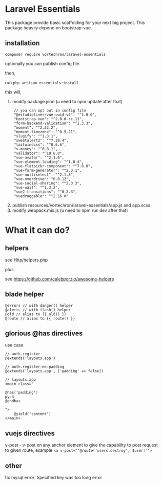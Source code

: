 # Laravel Essentials

This package provide basic scaffolding for your next big project. This package heavily depend on bootstrap-vue.

## installation

``` composer require vortechron/laravel-essentials ```

optionally you can publish config file.

then,

run ``` php artisan essentials:install ```

this will,
1. modify package.json (u need to npm update after that)
```
    // you can opt out in config file
    "@estudioliver/vue-uuid-v4": "^1.0.0",
    "bootstrap-vue": "^2.0.0-rc.11",
    "form-backend-validation": "^2.3.3",
    "moment": "^2.22.2",
    "moment-timezone": "^0.5.21",
    "slugify": "^1.3.1",
    "sweetalert2": "^7.28.4",
    "tailwindcss": "^0.6.6",
    "v-money": "^0.8.1",
    "validator": "^10.8.0",
    "vue-avatar": "^2.1.6",
    "vue-element-loading": "^1.0.4",
    "vue-flatpickr-component": "^7.0.6",
    "vue-form-generator": "^2.3.1",
    "vue-multiselect": "^2.1.3",
    "vue-overdrive": "0.0.12",
    "vue-social-sharing": "^2.3.3",
    "vue-wait": "^1.3.2",
    "vue2-transitions": "^0.2.3",
    "vuedraggable": "^2.16.0"
```
2. publish resources/vortechron/laravel-essentials/app.js and app.scss
3. modify webpack.mix.js (u need to npm run dev after that)


# What it can do?

## helpers

see Http/helpers.php

plus

see https://github.com/calebporzio/awesome-helpers

## blade helper

```
@errors // with danger() helper
@alerts // with flash() helper
@old // alias to {{ old() }}
@route // alias to {{ route() }}
```

## glorious @has directives

use case 

```
// auth.register
@extends('layouts.app')

// auth.register-no-padding
@extends('layouts.app', ['padding' => false])

// layouts.app
<main class="

@has('padding')
py-4
@endhas

">
    @yield('content')
</main>
```


## vuejs directives

v-post - v-post on any anchor element to give the capability to post request to given route, example ```<a v-post="'@route('users.destroy', $user)'">```

## other

fix mysql error: Specified key was too long error
